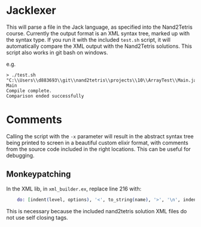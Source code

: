 # Jacklexer

This will parse a file in the Jack language, as specified into the Nand2Tetris course.
Currently the output format is an XML syntax tree, marked up with the syntax type.
If you run it with the included `test.sh` script, it will automatically compare the XML
output with the Nand2Tetris solutions. This script also works in git bash on windows.

e.g.

```
> ./test.sh "C:\\Users\\d883693\\git\\nand2tetris\\projects\\10\\ArrayTest\\Main.jack"
Main
Compile complete.
Comparison ended successfully
```

# Comments
Calling the script with the `-x` parameter will result in the abstract syntax tree being
printed to screen in a beautiful custom elixir format, with comments from the source code
included in the right locations. This can be useful for debugging.

## Monkeypatching
In the XML lib, in `xml_builder.ex`, replace line 216 with:
```elixir
    do: [indent(level, options), '<', to_string(name), '>', '\n', indent(level, options), '</', to_string(name), '>']
```
This is necessary because the included nand2tetris solution XML files do not use self closing tags.

